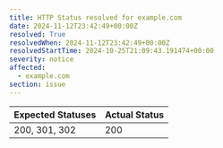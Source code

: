```yaml
---
title: HTTP Status resolved for example.com
date: 2024-11-12T23:42:49+00:00Z
resolved: True
resolvedWhen: 2024-11-12T23:42:49+00:00Z
resolvedStartTime: 2024-10-25T21:09:43.191474+00:00
severity: notice
affected:
  - example.com
section: issue
---
```


| Expected Statuses | Actual Status  |
|-------------------|----------------|
| 200, 301, 302 | 200 |
